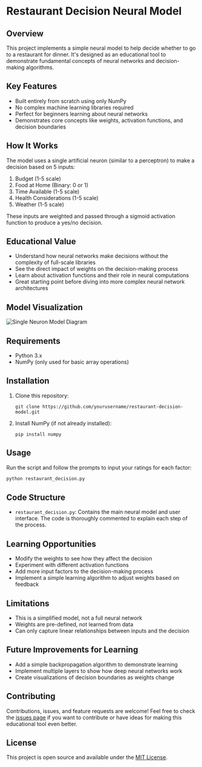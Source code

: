# Restaurant Decision Neural Model

## Overview
This project implements a simple neural model to help decide whether to go to a restaurant for dinner. It's designed as an educational tool to demonstrate fundamental concepts of neural networks and decision-making algorithms.

## Key Features
- Built entirely from scratch using only NumPy
- No complex machine learning libraries required
- Perfect for beginners learning about neural networks
- Demonstrates core concepts like weights, activation functions, and decision boundaries

## How It Works
The model uses a single artificial neuron (similar to a perceptron) to make a decision based on 5 inputs:

1. Budget (1-5 scale)
2. Food at Home (Binary: 0 or 1)
3. Time Available (1-5 scale)
4. Health Considerations (1-5 scale)
5. Weather (1-5 scale)

These inputs are weighted and passed through a sigmoid activation function to produce a yes/no decision.

## Educational Value
- Understand how neural networks make decisions without the complexity of full-scale libraries
- See the direct impact of weights on the decision-making process
- Learn about activation functions and their role in neural computations
- Great starting point before diving into more complex neural network architectures

## Model Visualization
![Single Neuron Model Diagram](single_neuron_model_diagram.svg)

## Requirements
- Python 3.x
- NumPy (only used for basic array operations)

## Installation
1. Clone this repository:
   ```
   git clone https://github.com/yourusername/restaurant-decision-model.git
   ```
2. Install NumPy (if not already installed):
   ```
   pip install numpy
   ```

## Usage
Run the script and follow the prompts to input your ratings for each factor:

```python
python restaurant_decision.py
```

## Code Structure
- `restaurant_decision.py`: Contains the main neural model and user interface. The code is thoroughly commented to explain each step of the process.

## Learning Opportunities
- Modify the weights to see how they affect the decision
- Experiment with different activation functions
- Add more input factors to the decision-making process
- Implement a simple learning algorithm to adjust weights based on feedback

## Limitations
- This is a simplified model, not a full neural network
- Weights are pre-defined, not learned from data
- Can only capture linear relationships between inputs and the decision

## Future Improvements for Learning
- Add a simple backpropagation algorithm to demonstrate learning
- Implement multiple layers to show how deep neural networks work
- Create visualizations of decision boundaries as weights change

## Contributing
Contributions, issues, and feature requests are welcome! Feel free to check the [issues page](https://github.com/yourusername/restaurant-decision-model/issues) if you want to contribute or have ideas for making this educational tool even better.

## License
This project is open source and available under the [MIT License](LICENSE.md).